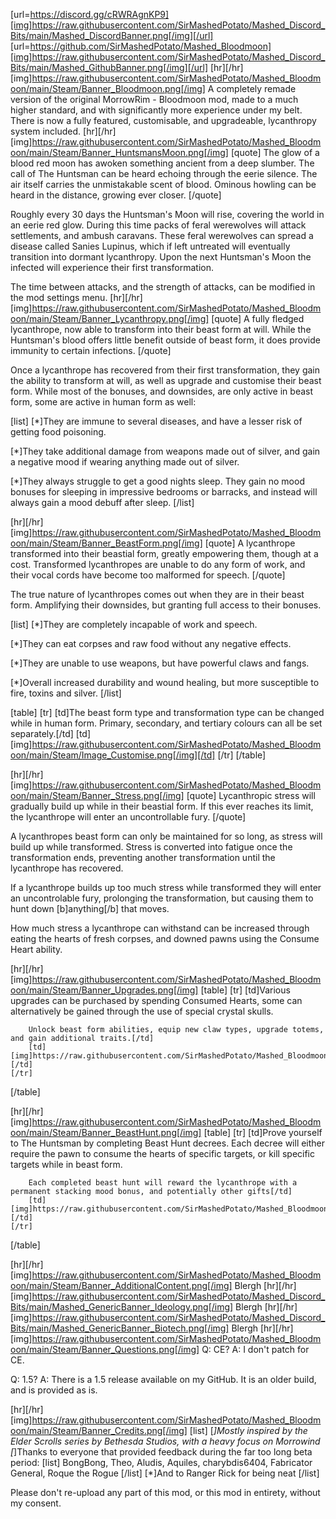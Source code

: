 [url=https://discord.gg/cRWRAgnKP9][img]https://raw.githubusercontent.com/SirMashedPotato/Mashed_Discord_Bits/main/Mashed_DiscordBanner.png[/img][/url]
[url=https://github.com/SirMashedPotato/Mashed_Bloodmoon][img]https://raw.githubusercontent.com/SirMashedPotato/Mashed_Discord_Bits/main/Mashed_GithubBanner.png[/img][/url]
[hr][/hr]
[img]https://raw.githubusercontent.com/SirMashedPotato/Mashed_Bloodmoon/main/Steam/Banner_Bloodmoon.png[/img]
A completely remade version of the original MorrowRim - Bloodmoon mod, made to a much higher standard, and with significantly more experience under my belt. There is now a fully featured, customisable, and upgradeable, lycanthropy system included.
[hr][/hr]
[img]https://raw.githubusercontent.com/SirMashedPotato/Mashed_Bloodmoon/main/Steam/Banner_HuntsmansMoon.png[/img]
[quote] The glow of a blood red moon has awoken something ancient from a deep slumber. The call of The Huntsman can be heard echoing through the eerie silence. The air itself carries the unmistakable scent of blood. Ominous howling can be heard in the distance, growing ever closer. [/quote]

Roughly every 30 days the Huntsman's Moon will rise, covering the world in an eerie red glow. During this time packs of feral werewolves will attack settlements, and ambush caravans. These feral werewolves can spread a disease called Sanies Lupinus, which if left untreated will eventually transition into dormant lycanthropy. Upon the next Huntsman's Moon the infected will experience their first transformation.

The time between attacks, and the strength of attacks, can be modified in the mod settings menu.
[hr][/hr]
[img]https://raw.githubusercontent.com/SirMashedPotato/Mashed_Bloodmoon/main/Steam/Banner_Lycanthropy.png[/img]
[quote] A fully fledged lycanthrope, now able to transform into their beast form at will. While the Huntsman's blood offers little benefit outside of beast form, it does provide immunity to certain infections. [/quote]

Once a lycanthrope has recovered from their first transformation, they gain the ability to transform at will, as well as upgrade and customise their beast form. While most of the bonuses, and downsides, are only active in beast form, some are active in human form as well:

[list]
[*]They are immune to several diseases, and have a lesser risk of getting food poisoning.

[*]They take additional damage from weapons made out of silver, and gain a negative mood if wearing anything made out of silver.

[*]They always struggle to get a good nights sleep. They gain no mood bonuses for sleeping in impressive bedrooms or barracks, and instead will always gain a mood debuff after sleep.
[/list]

[hr][/hr]
[img]https://raw.githubusercontent.com/SirMashedPotato/Mashed_Bloodmoon/main/Steam/Banner_BeastForm.png[/img]
[quote] A lycanthrope transformed into their beastial form, greatly empowering them, though at a cost. Transformed lycanthropes are unable to do any form of work, and their vocal cords have become too malformed for speech. [/quote]

The true nature of lycanthropes comes out when they are in their beast form. Amplifying their downsides, but granting full access to their bonuses.

[list]
[*]They are completely incapable of work and speech.

[*]They can eat corpses and raw food without any negative effects.

[*]They are unable to use weapons, but have powerful claws and fangs.

[*]Overall increased durability and wound healing, but more susceptible to fire, toxins and silver.
[/list]

[table]
    [tr]
        [td]The beast form type and transformation type can be changed while in human form. Primary, secondary, and tertiary colours can all be set separately.[/td]
        [td][img]https://raw.githubusercontent.com/SirMashedPotato/Mashed_Bloodmoon/main/Steam/Image_Customise.png[/img][/td]
    [/tr]
[/table]

[hr][/hr]
[img]https://raw.githubusercontent.com/SirMashedPotato/Mashed_Bloodmoon/main/Steam/Banner_Stress.png[/img]
[quote] Lycanthropic stress will gradually build up while in their beastial form. If this ever reaches its limit, the lycanthrope will enter an uncontrollable fury. [/quote]

A lycanthropes beast form can only be maintained for so long, as stress will build up while transformed. Stress is converted into fatigue once the transformation ends, preventing another transformation until the lycanthrope has recovered. 

If a lycanthrope builds up too much stress while transformed they will enter an uncontrolable fury, prolonging the transformation, but causing them to hunt down [b]anything[/b] that moves.

How much stress a lycanthrope can withstand can be increased through eating the hearts of fresh corpses, and downed pawns using the Consume Heart ability.

[hr][/hr]
[img]https://raw.githubusercontent.com/SirMashedPotato/Mashed_Bloodmoon/main/Steam/Banner_Upgrades.png[/img]
[table]
    [tr]
        [td]Various upgrades can be purchased by spending Consumed Hearts, some can alternatively be gained through the use of special crystal skulls.

        Unlock beast form abilities, equip new claw types, upgrade totems, and gain additional traits.[/td]
        [td][img]https://raw.githubusercontent.com/SirMashedPotato/Mashed_Bloodmoon/main/Steam/Image_Ability.png[/img][/td]
    [/tr]
[/table]

[hr][/hr]
[img]https://raw.githubusercontent.com/SirMashedPotato/Mashed_Bloodmoon/main/Steam/Banner_BeastHunt.png[/img]
[table]
    [tr]
        [td]Prove yourself to The Huntsman by completing Beast Hunt decrees. Each decree will either require the pawn to consume the hearts of specific targets, or kill specific targets while in beast form.
        
        Each completed beast hunt will reward the lycanthrope with a permanent stacking mood bonus, and potentially other gifts[/td]
        [td][img]https://raw.githubusercontent.com/SirMashedPotato/Mashed_Bloodmoon/main/Steam/Image_BeastHunt.png[/img][/td]
    [/tr]
[/table]

[hr][/hr]
[img]https://raw.githubusercontent.com/SirMashedPotato/Mashed_Bloodmoon/main/Steam/Banner_AdditionalContent.png[/img]
Blergh
[hr][/hr]
[img]https://raw.githubusercontent.com/SirMashedPotato/Mashed_Discord_Bits/main/Mashed_GenericBanner_Ideology.png[/img]
Blergh
[hr][/hr]
[img]https://raw.githubusercontent.com/SirMashedPotato/Mashed_Discord_Bits/main/Mashed_GenericBanner_Biotech.png[/img]
Blergh
[hr][/hr]
[img]https://raw.githubusercontent.com/SirMashedPotato/Mashed_Bloodmoon/main/Steam/Banner_Questions.png[/img]
Q: CE?
A: I don't patch for CE.

Q: 1.5?
A: There is a 1.5 release available on my GitHub. It is an older build, and is provided as is.

[hr][/hr]
[img]https://raw.githubusercontent.com/SirMashedPotato/Mashed_Bloodmoon/main/Steam/Banner_Credits.png[/img]
[list]
[*]Mostly inspired by the Elder Scrolls series by Bethesda Studios, with a heavy focus on Morrowind
[*]Thanks to everyone that provided feedback during the far too long beta period:
[list]
BongBong, Theo, Aludis, Aquiles, charybdis6404, Fabricator General, Roque the Rogue
[/list]
[*]And to Ranger Rick for being neat
[/list]

Please don't re-upload any part of this mod, or this mod in entirety, without my consent.